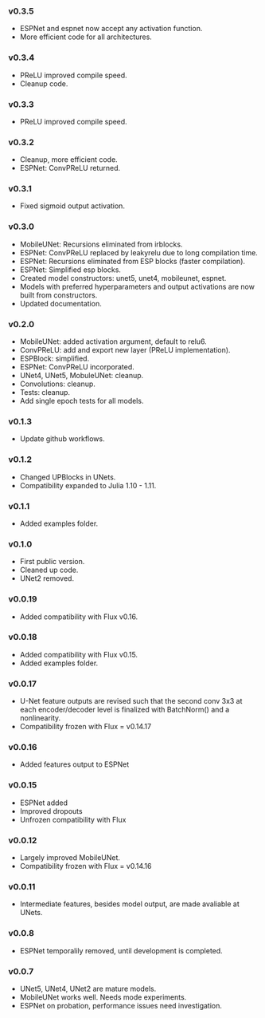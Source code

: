 ### v0.3.5
* ESPNet and espnet now accept any activation function.
* More efficient code for all architectures.

### v0.3.4
* PReLU improved compile speed.
* Cleanup code.

### v0.3.3
* PReLU improved compile speed.

### v0.3.2
* Cleanup, more efficient code.
* ESPNet: ConvPReLU returned.

### v0.3.1
* Fixed sigmoid output activation.

### v0.3.0
* MobileUNet: Recursions eliminated from irblocks.
* ESPNet: ConvPReLU replaced by leakyrelu due to long compilation time.
* ESPNet: Recursions eliminated from ESP blocks (faster compilation).
* ESPNet: Simplified esp blocks.
* Created model constructors: unet5, unet4, mobileunet, espnet.
* Models with preferred hyperparameters and output activations are now built from constructors.
* Updated documentation.

### v0.2.0
* MobileUNet: added activation argument, default to relu6.
* ConvPReLU: add and export new layer (PReLU implementation).
* ESPBlock: simplified.
* ESPNet: ConvPReLU incorporated.
* UNet4, UNet5, MobuleUNet: cleanup.
* Convolutions: cleanup.
* Tests: cleanup.
* Add single epoch tests for all models.

### v0.1.3
* Update github workflows.

### v0.1.2
* Changed UPBlocks in UNets.
* Compatibility expanded to Julia 1.10 - 1.11.

### v0.1.1
* Added examples folder.

### v0.1.0
* First public version.
* Cleaned up code.
* UNet2 removed.

### v0.0.19
* Added compatibility with Flux v0.16.

### v0.0.18
* Added compatibility with Flux v0.15.
* Added examples folder.

### v0.0.17
* U-Net feature outputs are revised such that the second conv 3x3 at each encoder/decoder level is finalized with BatchNorm() and a nonlinearity.
* Compatibility frozen with Flux = v0.14.17

### v0.0.16
* Added features output to ESPNet

### v0.0.15
* ESPNet added
* Improved dropouts
* Unfrozen compatibility with Flux

### v0.0.12
* Largely improved MobileUNet.
* Compatibility frozen with Flux = v0.14.16

### v0.0.11
* Intermediate features, besides model output, are made avaliable at UNets.

### v0.0.8
* ESPNet temporalily removed, until development is completed.

### v0.0.7
* UNet5, UNet4, UNet2 are mature models.
* MobileUNet works well. Needs mode experiments.
* ESPNet on probation, performance issues need investigation.
